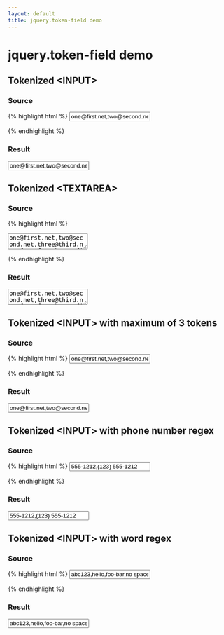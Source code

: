 ```yaml
---
layout: default
title: jquery.token-field demo
---
```

# jquery.token-field demo #

## Tokenized &lt;INPUT&gt; ##

### Source ###

{% highlight html %}
<input type='text' id='input-test' name='emails'
        value='one@first.net,two@second.net,three@third.net,four@fourth.net,five@fifth.net'/>
<script>
$('#input-test').tokenField();
</script>
{% endhighlight %}

### Result ###

<input type='text' id='input-test' name='emails' value='one@first.net,two@second.net,three@third.net,four@fourth.net,five@fifth.net'/>

## Tokenized &lt;TEXTAREA&gt; ##

### Source ###

{% highlight html %}
<textarea id='textarea-test' name='emails'>
one@first.net,two@second.net,three@third.net,four@fourth.net,five@fifth.net
</textarea>
<script>
$('#textarea-test').tokenField();
</script>
{% endhighlight %}

### Result ###

<textarea id='textarea-test' name='emails'>
one@first.net,two@second.net,three@third.net,four@fourth.net,five@fifth.net
</textarea>

## Tokenized &lt;INPUT&gt; with maximum of 3 tokens ##

### Source ###

{% highlight html %}
<input type='text' id='max-test' name='emails'
        value='one@first.net,two@second.net,three@third.net,four@fourth.net,five@fifth.net'/>
<script>
  $('#max-test').tokenField({
    max:3, tooMany:function() {alert('you already entered 3 addresses'); $(this).val('');}
  });
</script>
{% endhighlight %}

### Result ###

<input type='text' id='max-test' name='emails' value='one@first.net,two@second.net,three@third.net,four@fourth.net,five@fifth.net'/>

## Tokenized &lt;INPUT&gt; with phone number regex ##

### Source ###

{% highlight html %}
<input type='text' id='phone-test' name='numbers' value='555-1212,(123) 555-1212'/>
<script>
$('#phone-test').tokenField({regex:/^(?:\([0-9]{3}\) ?)?[0-9]{3}\-[0-9]{4}$/});
</script>
{% endhighlight %}

### Result ###

<input type='text' id='phone-test' name='numbers' value='555-1212,(123) 555-1212'/>

## Tokenized &lt;INPUT&gt; with word regex ##

### Source ###

{% highlight html %}
<input type='text' id='word-test' name='words' value='abc123,hello,foo-bar,no spaces,underscore_ok'/>
<script>
$('#word-test').tokenField({regex:/^[a-z][\w\-]+$/i});
</script>
{% endhighlight %}

### Result ###

<input type='text' id='word-test' name='words' value='abc123,hello,foo-bar,no spaces,underscore_ok'/>

<script type="text/javascript">
  //<![CDATA[
  $(document).ready(function() {
    $('#input-test,#textarea-test').tokenField();
    $('#max-test').tokenField({
      max:3, tooMany:function() {alert('you already entered 3 addresses'); $(this).val('');}
    });
    $('#phone-test').tokenField({regex:/^(?:\([0-9]{3}\) ?)?[0-9]{3}\-[0-9]{4}$/});
    $('#word-test').tokenField({regex:/^[a-z][\w\-]+$/i});
  });
  //]]>
</script>
